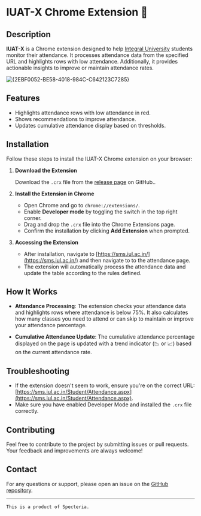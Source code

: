 # IUAT-X Chrome Extension 🚀

## Description

**IUAT-X** is a Chrome extension designed to help [Integral University](iul.ac.in) students monitor their attendance. It processes attendance data from the specified URL and highlights rows with low attendance. Additionally, it provides actionable insights to improve or maintain attendance rates.

![{2EBF0052-BE58-4018-984C-C642123C7285}](https://github.com/user-attachments/assets/61e6e30c-19d3-4d9b-909e-1a775206a03d)

## Features

- Highlights attendance rows with low attendance in red.
- Shows recommendations to improve attendance.
- Updates cumulative attendance display based on thresholds.

## Installation

Follow these steps to install the IUAT-X Chrome extension on your browser:

1. **Download the Extension**

   Download the `.crx` file from the [release page](https://github.com/H-BlaZe/iuat-x/releases/) on GitHub..

2. **Install the Extension in Chrome**

   - Open Chrome and go to `chrome://extensions/`.
   - Enable **Developer mode** by toggling the switch in the top right corner.
   - Drag and drop the `.crx` file into the Chrome Extensions page.
   - Confirm the installation by clicking **Add Extension** when prompted.

3. **Accessing the Extension**

   - After installation, navigate to [https://sms.iul.ac.in/](https://sms.iul.ac.in/) and then navigate to to the attendance page.
   - The extension will automatically process the attendance data and update the table according to the rules defined.

## How It Works

- **Attendance Processing**: The extension checks your attendance data and highlights rows where attendance is below 75%. It also calculates how many classes you need to attend or can skip to maintain or improve your attendance percentage.

- **Cumulative Attendance Update**: The cumulative attendance percentage displayed on the page is updated with a trend indicator (📉 or 📈) based on the current attendance rate.

## Troubleshooting

- If the extension doesn't seem to work, ensure you're on the correct URL: [https://sms.iul.ac.in/Student/Attendance.aspx](https://sms.iul.ac.in/Student/Attendance.aspx).
- Make sure you have enabled Developer Mode and installed the `.crx` file correctly.

## Contributing

Feel free to contribute to the project by submitting issues or pull requests. Your feedback and improvements are always welcome!

## Contact

For any questions or support, please open an issue on the [GitHub repository](https://github.com/H-BlaZe/IUAT-X/issues).

---

`This is a product of Specteria.`

